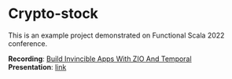 # Crypto-stock

This is an example project demonstrated on Functional Scala 2022 conference.  

**Recording**: [Build Invincible Apps With ZIO And Temporal](https://youtu.be/8MUnEahr5tk)  
**Presentation**: [link](https://docs.google.com/presentation/d/1cM2jsMiWi7wAmBLT7XRRAomOS_kGD3zw9ofQgalz4XY/edit?usp=sharing) 
